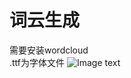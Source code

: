# 词云生成
需要安装wordcloud<br>
.ttf为字体文件
![Image text](https://github.com/Practice-Training-Comment-analysis/Comment-analysis/blob/master/Comment_analysis/Wordcloud/效果图.png)
